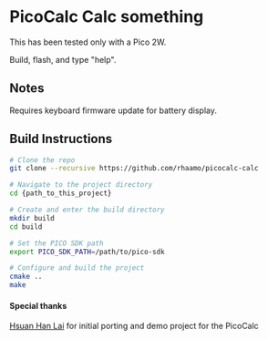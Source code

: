 # PicoCalc Calc something

This has been tested only with a Pico 2W.

Build, flash, and type "help".

## Notes

Requires keyboard firmware update for battery display.

## Build Instructions
```bash
# Clone the repo
git clone --recursive https://github.com/rhaamo/picocalc-calc

# Navigate to the project directory
cd {path_to_this_project}

# Create and enter the build directory
mkdir build
cd build

# Set the PICO SDK path
export PICO_SDK_PATH=/path/to/pico-sdk

# Configure and build the project
cmake ..
make
```

#### Special thanks
[Hsuan Han Lai](https://github.com/adwuard) for initial porting and demo project for the PicoCalc 
